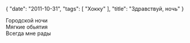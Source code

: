 {
   "date": "2011-10-31",
   "tags": [
      "Хокку"
   ],
   "title": "Здравствуй, ночь"
}

Городской ночи  
Мягкие обьятия  
Всегда мне рады

